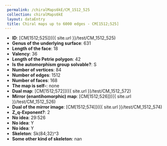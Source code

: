 ```yaml
--- 
 permalink: /chiralMaps6kE/CM_1512_525 
 collection: chiralMaps6kE
 layout: dataEntry
 title: Chiral maps up to 6000 edges - CM[1512;525]
---
```


- **ID**: [CM[1512;525]]({{ site.url }}/test/CM_1512_525)
- **Genus of the underlying surface**: 631
- **Length of the face**: 18
- **Valency**: 36
- **Length of the Petrie polygon**: 42
- **Is the automorphism group solvable?**: S
- **Number of vertices**: 84
- **Number of edges**: 1512
- **Number of faces**: 168
- **The map is self-**: none
- **Dual map**: [CM[1512;572]]({{ site.url }}/test/CM_1512_572)
- **Mirror (enantihomorphic) map**: [CM[1512;526]]({{ site.url }}/test/CM_1512_526)
- **Dual of the mirror image**: [CM[1512;574]]({{ site.url }}/test/CM_1512_574)
- **Z_q-Exponent?**: 2
- **No idea**:  29:526
- **No idea**: Y
- **No idea**: Y
- **Skeleton**: Sk(84;32)^3
- **Some other kind of skeleton**: nan
